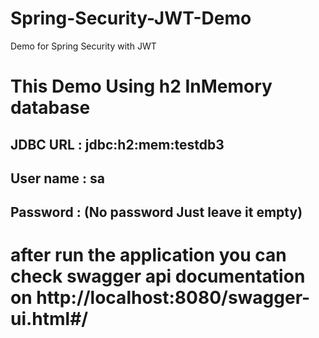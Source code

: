 # Spring-Security-JWT-Demo
Demo for Spring Security with JWT 

# This Demo Using h2 InMemory database 
  
  ## JDBC URL : jdbc:h2:mem:testdb3
  ## User name : sa
  ## Password : (No password Just leave it empty)

# after run the application you can check swagger api documentation on http://localhost:8080/swagger-ui.html#/
